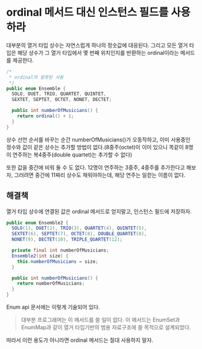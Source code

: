 # ordinal 메서드 대신 인스턴스 필드를 사용하라
대부분의 열거 타입 상수는 자연스럽게 하나의 정숫값에 대응된다. 그리고 모든 열거 타입은 해당 상수가 그 열거 타입에서 몇 번째 위치인지를 반환하는 ordinal이라는 메서드를 제공한다.
```java
/*
 * ordinal의 잘못된 사용
 */
public enum Ensemble {
  SOLO, DUET, TRIO, QUARTET, QUINTET,
  SEXTET, SEPTET, OCTET, NONET, DECTET;

  public int numberOfMusicians() {
    return ordinal() + 1;
  }
}
```
상수 선언 순서를 바꾸는 순간 numberOfMusicians()가 오동작하고, 이미 사용중인 정수와 값이 같은 상수는 추가할 방법이 없다.(8중주(octet)이 이미 있으니 똑같이 8명이 연주하는 복4중주(double quartet)는 추가할 수 없다)

또한 값을 중간에 비워 둘 수 도 없다. 12명이 연주하는 3중주, 4중주를 추가한다고 해보자, 그러려면 중간에 11짜리 상수도 채워야하는데, 해당 연주는 일컫는 이름이 없다.

## 해결책
열거 타입 상수에 연결된 값은 ordinal 메서드로 얻지말고, 인스턴스 필드에 저장하자.
```java
public enum Ensemble2 {
  SOLO(1), DUET(2), TRIO(3), QUARTET(4), QUINTET(5),
  SEXTET(6), SEPTET(7), OCTET(8), DOUBLE_QUARTET(8),
  NONET(9), DECTET(10), TRIPLE_QUARTET(12);

  private final int numberOfMusicians;
  Ensemble2(int size) {
    this.numberOfMusicians = size;
  }

  public int numberOfMusicians() {
    return numberOfMusicians;
  }
}
```
Enum api 문서에는 이렇게 기술되어 있다.
> 대부분 프로그래머는 이 메서드를 쓸 일이 없다. 이 메서드는 EnumSet과 EnumMap과 같이 열거 타입기반의 범용 자료구조에 쓸 목적으로 설계되었다.

따라서 이런 용도가 아니라면 ordinal 메서드는 절대 사용하지 말자.